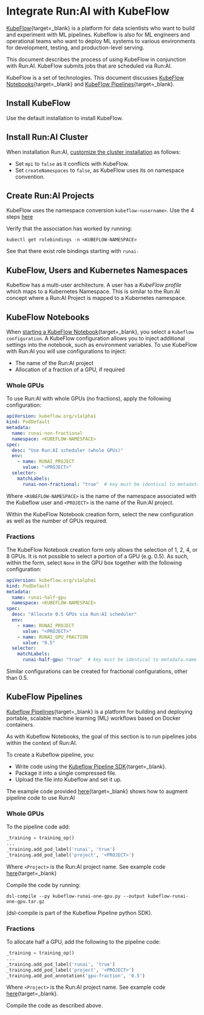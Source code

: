 # Integrate Run:AI with KubeFlow

[KubeFlow](https://www.kubeflow.org/){target=_blank} is a platform for data scientists who want to build and experiment with ML pipelines. Kubeflow is also for ML engineers and operational teams who want to deploy ML systems to various environments for development, testing, and production-level serving.

This document describes the process of using KubeFlow in conjunction with Run:AI. KubeFlow submits jobs that are scheduled via Run:AI.

KubeFlow is a set of technologies. This document discusses [KubeFlow Notebooks](https://www.kubeflow.org/docs/components/notebooks/){target=_blank} and [KubeFlow Pipelines](https://www.kubeflow.org/docs/components/pipelines/){target=_blank}.


## Install KubeFlow

Use the default installation to install KubeFlow.


## Install Run:AI Cluster

When installation Run:AI, [customize the cluster installation](../../Cluster-Setup/customize-cluster-install) as follows:

* Set `mpi` to `false` as it conflicts with KubeFlow.
* Set `createNamespaces` to `false`, as KubeFlow uses its on namespace convention.


## Create Run:AI Projects 

KubeFlow uses the namespace conversion `kubeflow-<username>`. Use the 4 steps [here](../../Cluster-Setup/customize-cluster-install#manual-creation-of-namespaces)

Verify that the association has worked by running:

```
kubectl get rolebindings -n <KUBEFLOW-NAMESPACE>
```

See that there exist role bindings starting with `runai-`

## KubeFlow, Users and Kubernetes Namespaces

Kubeflow has a multi-user architecture. A user has a _KubeFlow profile_ which maps to a Kubernetes Namespace. This is similar to the Run:AI concept where a Run:AI Project is mapped to a Kubernetes namespace.

## KubeFlow Notebooks

When [starting a KubeFlow Notebook](https://www.kubeflow.org/docs/components/notebooks/setup/){target=_blank}, you select a `Kubeflow configuration`. A KubeFlow configuration allows you to inject additional settings into the notebook, such as environment variables. To use KubeFlow with Run:AI you will use configurations to inject:

* The name of the Run:AI project
* Allocation of a fraction of a GPU, if required

### Whole GPUs
To use Run:AI with whole GPUs (no fractions), apply the following configuration:

``` YAML
apiVersion: kubeflow.org/v1alpha1
kind: PodDefault
metadata:
  name: runai-non-fractional
  namespace: <KUBEFLOW-NAMESPACE>
spec:
  desc: "Use Run:AI scheduler (whole GPUs)"
  env:
    - name: RUNAI_PROJECT 
      value: "<PROJECT>"
  selector:
    matchLabels:
      runai-non-fractional: "true"  # key must be identical to metadata.name
```

Where `<KUBEFLOW-NAMESPACE>` is the name of the namespace associated with the Kubeflow user and `<PROJECT>` is the name of the Run:AI project.

Within the KubeFlow Notebook creation form, select the new configuration as well as the number of GPUs required.

### Fractions

The KubeFlow Notebook creation form only allows the selection of 1, 2, 4, or 8 GPUs. It is not possible to select a portion of a GPU (e.g. 0.5).
As such, within the form, select `None` in the GPU box together with the following configuration:

``` YAML
apiVersion: kubeflow.org/v1alpha1
kind: PodDefault
metadata:
  name: runai-half-gpu
  namespace: <KUBEFLOW-NAMESPACE>
spec:
  desc: "Allocate 0.5 GPUs via Run:AI scheduler"
  env:
    - name: RUNAI_PROJECT 
      value: "<PROJECT>"
    - name: RUNAI_GPU_FRACTION
      value: "0.5"
  selector:
    matchLabels:
      runai-half-gpu: "true"  # key must be identical to metadata.name
```
Similar configurations can be created for fractional configurations, other than 0.5. 

## KubeFlow Pipelines

[Kubeflow Pipelines](https://www.kubeflow.org/docs/components/pipelines/overview/pipelines-overview/){target=_blank} is a platform for building and deploying portable, scalable machine learning (ML) workflows based on Docker containers.

As with Kubeflow Notebooks, the goal of this section is to run pipelines jobs within the context of Run:AI.

To create a Kubeflow pipeline, you:

* Write code using the [Kubeflow Pipeline SDK](https://www.kubeflow.org/docs/components/pipelines/sdk/install-sdk/){target=_blank}. 
* Package it into a single compressed file.
* Upload the file into Kubeflow and set it up.

The example code provided [here](https://github.com/run-ai/docs/tree/master/integrations/kubeflow){target=_blank} shows how to augment pipeline code to use Run:AI

### Whole GPUs

To the pipeline code add:

``` python
_training = training_op()
...
_training.add_pod_label('runai', 'true')
_training.add_pod_label('project', '<PROJECT>')
```

Where `<Project>` is the Run:AI project name. See example code [here](https://github.com/run-ai/docs/blob/master/integrations/kubeflow/kubeflow-runai-one-gpu.py){target=_blank}

Compile the code by running:

```
dsl-compile --py kubeflow-runai-one-gpu.py --output kubeflow-runai-one-gpu.tar.gz
```
(dsl-compile is part of the Kubeflow Pipeline python SDK).

### Fractions

To allocate half a GPU, add the following to the pipeline code:

``` python
_training = training_op()
...
_training.add_pod_label('runai', 'true')
_training.add_pod_label('project', '<PROJECT>')
_training.add_pod_annotation('gpu-fraction', '0.5')
```

Where `<Project>` is the Run:AI project name. See example code [here](https://github.com/run-ai/docs/blob/master/integrations/kubeflow/kubeflow-runai-half-gpu.py){target=_blank}.

Compile the code as described above. 
